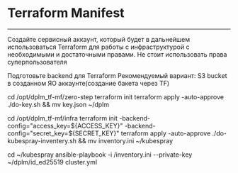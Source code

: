 # Terraform Manifest
----

Создайте сервисный аккаунт, который будет в дальнейшем использоваться Terraform для работы с инфраструктурой с необходимыми и достаточными правами. Не стоит использовать права суперпользователя

Подготовьте backend для Terraform Рекомендуемый вариант: S3 bucket в созданном ЯО аккаунте(создание бакета через TF)

cd /opt/dplm_tf-mf/zero-step
terraform init
terraform apply -auto-approve
./do-key.sh && mv key.json ~/dplm

cd /opt/dplm_tf-mf/infra
terraform init -backend-config="access_key=${ACCESS_KEY}" -backend-config="secret_key=${SECRET_KEY}"
terraform apply -auto-approve
./do-kubespray-inventery.sh && mv inventory.ini ~/kubespray

cd ~/kubespray
ansible-playbook -i /inventory.ini --private-key ~/dplm/id_ed25519 cluster.yml
